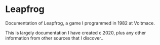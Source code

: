 # Leapfrog
Documentation of Leapfrog, a game I programmed in 1982 at Voltmace. 

This is largely documentation I have created c.2020, plus any other information from other sources that I discover..

